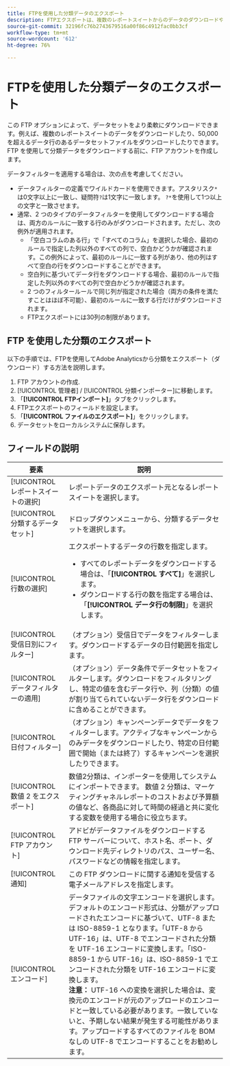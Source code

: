 ```yaml
---
title: FTPを使用した分類データのエクスポート
description: FTPエクスポートは、複数のレポートスイートからのデータのダウンロードや、50,000行を超えるデータセットファイルのダウンロードなど、データセットのダウンロードをより柔軟に実行できます
source-git-commit: 32196fc76b2743679516a00f86c4912fac0bb3cf
workflow-type: tm+mt
source-wordcount: '612'
ht-degree: 76%

---
```



# FTPを使用した分類データのエクスポート

この FTP オプションによって、データセットをより柔軟にダウンロードできます。例えば、複数のレポートスイートのデータをダウンロードしたり、50,000 を超えるデータ行のあるデータセットファイルをダウンロードしたりできます。FTP を使用して分類データをダウンロードする前に、FTP アカウントを作成します。

データフィルターを適用する場合は、次の点を考慮してください。

* データフィルターの定義でワイルドカードを使用できます。アスタリスク`*`は0文字以上に一致し、疑問符`?`は1文字に一致します。 `?*`を使用して1つ以上の文字と一致させます。
* 通常、2 つのタイプのデータフィルターを使用してダウンロードする場合は、両方のルールに一致する行のみがダウンロードされます。ただし、次の例外が適用されます。
   * 「空白コラムのある行」で「すべてのコラム」を選択した場合、最初のルールで指定した列以外のすべての列で、空白かどうかが確認されます。この例外によって、最初のルールに一致する列があり、他の列はすべて空白の行をダウンロードすることができます。
   * 空白列に基づいてデータ行をダウンロードする場合、最初のルールで指定した列以外のすべての列で空白かどうかが確認されます。
   * 2 つのフィルタールールで同じ列が指定された場合（両方の条件を満たすことはほぼ不可能）、最初のルールに一致する行だけがダウンロードされます。
   * FTPエクスポートには30列の制限があります。

## FTP を使用した分類のエクスポート

以下の手順では、FTPを使用してAdobe Analyticsから分類をエクスポート（ダウンロード）する方法を説明します。

1. FTP アカウントの作成.
1. [!UICONTROL 管理者] / [!UICONTROL 分類インポーター]に移動します。
1. 「**[!UICONTROL FTPインポート]**」タブをクリックします。
1. FTPエクスポートのフィールドを設定します。
1. 「**[!UICONTROL ファイルのエクスポート]**」をクリックします。
1. データセットをローカルシステムに保存します。

## フィールドの説明

| 要素 | 説明 |
| --- | --- |
| [!UICONTROL レポートスイートの選択] | レポートデータのエクスポート元となるレポートスイートを選択します。 |
| [!UICONTROL 分類するデータ セット] | ドロップダウンメニューから、分類するデータセットを選択します。 |
| [!UICONTROL 行数の選択] | エクスポートするデータの行数を指定します。<ul><li>すべてのレポートデータをダウンロードする場合は、「**[!UICONTROL すべて]**」を選択します。</li><li>ダウンロードする行の数を指定する場合は、「**[!UICONTROL データ行の制限]**」を選択します。</li></ul> |
| [!UICONTROL 受信日別にフィルター] | （オプション）受信日でデータをフィルターします。ダウンロードするデータの日付範囲を指定します。 |
| [!UICONTROL データフィルターの適用] | （オプション）データ条件でデータセットをフィルターします。ダウンロードをフィルタリングし、特定の値を含むデータ行や、列（分類）の値が割り当てられていないデータ行をダウンロードに含めることができます。 |
| [!UICONTROL 日付フィルター] | （オプション）キャンペーンデータでデータをフィルターします。アクティブなキャンペーンからのみデータをダウンロードしたり、特定の日付範囲で開始（または終了）するキャンペーンを選択したりできます。 |
| [!UICONTROL 数値 2 をエクスポート] | 数値2分類は、インポーターを使用してシステムにインポートできます。 数値 2 分類は、マーケティングチャネルレポートのコストおよび予算額の値など、各商品に対して時間の経過と共に変化する変数を使用する場合に役立ちます。 |
| [!UICONTROL FTP アカウント] | アドビがデータファイルをダウンロードする FTP サーバーについて、ホスト名、ポート、ダウンロード先ディレクトリのパス、ユーザー名、パスワードなどの情報を指定します。 |
| [!UICONTROL 通知] | この FTP ダウンロードに関する通知を受信する電子メールアドレスを指定します。 |
| [!UICONTROL エンコード] | データファイルの文字エンコードを選択します。デフォルトのエンコード形式は、分類がアップロードされたエンコードに基づいて、UTF-8 または ISO-8859-1 となります。「UTF-8 から UTF-16」は、UTF-8 でエンコードされた分類を UTF-16 エンコードに変換します。「ISO-8859-1 から UTF-16」は、ISO-8859-1 でエンコードされた分類を UTF-16 エンコードに変換します。<br>**注意：** UTF-16 への変換を選択した場合は、変換元のエンコードが元のアップロードのエンコードと一致している必要があります。一致していないと、予期しない結果が発生する可能性があります。アップロードするすべてのファイルを BOM なしの UTF-8 でエンコードすることをお勧めします。 |

